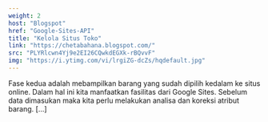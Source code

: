 ```yaml
---
weight: 2
host: "Blogspot"
href: "Google-Sites-API"
title: "Kelola Situs Toko"
link: "https://chetabahana.blogspot.com/"
src: "PLYRlcwn4Yj9e2EI26CQwkdEGXk-rBQvvF"
img: "https://i.ytimg.com/vi/lrgiZG-dcZs/hqdefault.jpg"
---
```

Fase kedua adalah mebampilkan barang yang sudah dipilih kedalam ke situs online. Dalam hal ini kita manfaatkan fasilitas dari Google Sites. Sebelum data dimasukan maka kita perlu melakukan analisa dan koreksi atribut barang. [...]
